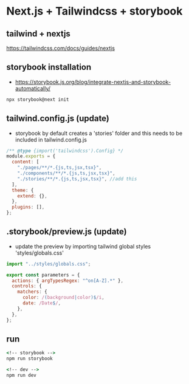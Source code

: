 # Next.js + Tailwindcss + storybook

## tailwind + nextjs

https://tailwindcss.com/docs/guides/nextjs

## storybook installation

- https://storybook.js.org/blog/integrate-nextjs-and-storybook-automatically/

```cmd
npx storybook@next init
```

## tailwind.config.js (update)

- storybook by default creates a 'stories' folder and this needs to be included in tailwind.config.js

```js
/** @type {import('tailwindcss').Config} */
module.exports = {
  content: [
    "./pages/**/*.{js,ts,jsx,tsx}",
    "./components/**/*.{js,ts,jsx,tsx}",
    "./stories/**/*.{js,ts,jsx,tsx}", //add this
  ],
  theme: {
    extend: {},
  },
  plugins: [],
};
```

## .storybook/preview.js (update)

- update the preview by importing tailwind global styles 'styles/globals.css'

```js
import "../styles/globals.css";

export const parameters = {
  actions: { argTypesRegex: "^on[A-Z].*" },
  controls: {
    matchers: {
      color: /(background|color)$/i,
      date: /Date$/,
    },
  },
};
```

## run

```cmd
<!-- storybook -->
npm run storybook
```

```cmd
<!-- dev -->
npm run dev
```
